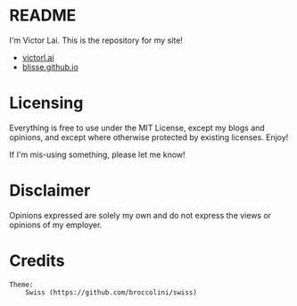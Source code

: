 # README

I'm Victor Lai. This is the repository for my site!

* [victorl.ai](https://victorl.ai)
* [blisse.github.io](https://blisse.github.io)

# Licensing

Everything is free to use under the MIT License, except my blogs and opinions, and except where otherwise protected by existing licenses. Enjoy!

If I'm mis-using something, please let me know!

# Disclaimer

Opinions expressed are solely my own and do not express the views or opinions of my employer.

# Credits

    Theme:
        Swiss (https://github.com/broccolini/swiss)
